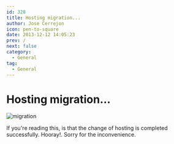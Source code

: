 ```yaml
---
id: 328
title: Hosting migration...
author: Jose Cerrejon
icon: pen-to-square
date: 2013-12-12 14:05:23
prev: /
next: false
category:
  - General
tag:
  - General
---
```


# Hosting migration...

![migration](/images/migration.jpg)

If you're reading this, is that the change of hosting is completed successfully. Hooray!. Sorry for the inconvenience.